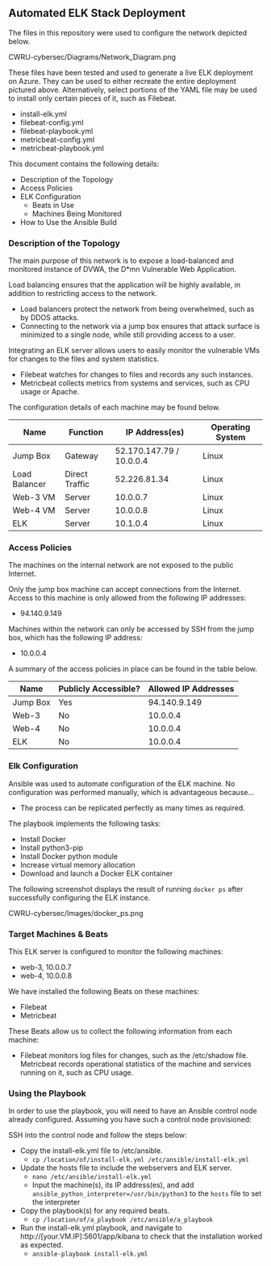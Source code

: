 ## Automated ELK Stack Deployment

The files in this repository were used to configure the network depicted below.

CWRU-cybersec/Diagrams/Network_Diagram.png

These files have been tested and used to generate a live ELK deployment on Azure. They can be used to either recreate the entire deployment pictured above. 
Alternatively, select portions of the YAML file may be used to install only certain pieces of it, such as Filebeat.

  - install-elk.yml
  - filebeat-config.yml
  - filebeat-playbook.yml
  - metricbeat-config.yml
  - metricbeat-playbook.yml

This document contains the following details:
- Description of the Topology
- Access Policies
- ELK Configuration
  - Beats in Use
  - Machines Being Monitored
- How to Use the Ansible Build


### Description of the Topology

The main purpose of this network is to expose a load-balanced and monitored instance of DVWA, the D*mn Vulnerable Web Application.

Load balancing ensures that the application will be highly available, in addition to restricting access to the network.
- Load balancers protect the network from being overwhelmed, such as by DDOS attacks.  
- Connecting to the network via a jump box ensures that attack surface is minimized to a single node, while still providing access to a user.

Integrating an ELK server allows users to easily monitor the vulnerable VMs for changes to the files and system statistics.
- Filebeat watches for changes to files and records any such instances.
- Metricbeat collects metrics from systems and services, such as CPU usage or Apache.  

The configuration details of each machine may be found below.

| Name          | Function       | IP Address(es)           | Operating System |
|---------------|----------------|--------------------------|------------------|
| Jump Box      | Gateway        | 52.170.147.79 / 10.0.0.4 | Linux            |
| Load Balancer | Direct Traffic | 52.226.81.34             | Linux            |
| Web-3 VM      | Server         | 10.0.0.7                 | Linux            |
| Web-4 VM      | Server         | 10.0.0.8                 | Linux            |
| ELK           | Server         | 10.1.0.4                 | Linux            |

### Access Policies

The machines on the internal network are not exposed to the public Internet. 

Only the jump box machine can accept connections from the Internet. Access to this machine is only allowed from the following IP addresses:
- 94.140.9.149

Machines within the network can only be accessed by SSH from the jump box, which has the following IP address:
- 10.0.0.4

A summary of the access policies in place can be found in the table below.

| Name     | Publicly Accessible? | Allowed IP Addresses |
|----------|----------------------|----------------------|
| Jump Box | Yes                  | 94.140.9.149         |
| Web-3    | No                   | 10.0.0.4             |
| Web-4    | No                   | 10.0.0.4             |
| ELK      | No                   | 10.0.0.4             |

### Elk Configuration

Ansible was used to automate configuration of the ELK machine. No configuration was performed manually, which is advantageous because...
- The process can be replicated perfectly as many times as required.

The playbook implements the following tasks:
- Install Docker
- Install python3-pip
- Install Docker python module
- Increase virtual memory allocation
- Download and launch a Docker ELK container

The following screenshot displays the result of running `docker ps` after successfully configuring the ELK instance.

CWRU-cybersec/Images/docker_ps.png

### Target Machines & Beats
This ELK server is configured to monitor the following machines:
- web-3, 10.0.0.7
- web-4, 10.0.0.8

We have installed the following Beats on these machines:
- Filebeat
- Metricbeat

These Beats allow us to collect the following information from each machine:
- Filebeat monitors log files for changes, such as the /etc/shadow file.  Metricbeat records operational statistics of the machine and services running on it, such as CPU usage.  

### Using the Playbook
In order to use the playbook, you will need to have an Ansible control node already configured. Assuming you have such a control node provisioned: 

SSH into the control node and follow the steps below:
- Copy the install-elk.yml file to /etc/ansible.
	- `cp /location/of/install-elk.yml /etc/ansible/install-elk.yml`
- Update the hosts file to include the webservers and ELK server.
	- `nano /etc/ansible/install-elk.yml`
	- Input the machine(s), its IP address(es), and add `ansible_python_interpreter=/usr/bin/python3` to the `hosts` file to set the interpreter
- Copy the playbook(s) for any required beats.
	- `cp /location/of/a_playbook /etc/ansible/a_playbook`
- Run the install-elk.yml playbook, and navigate to http://[your.VM.IP]:5601/app/kibana to check that the installation worked as expected.
	- `ansible-playbook install-elk.yml`